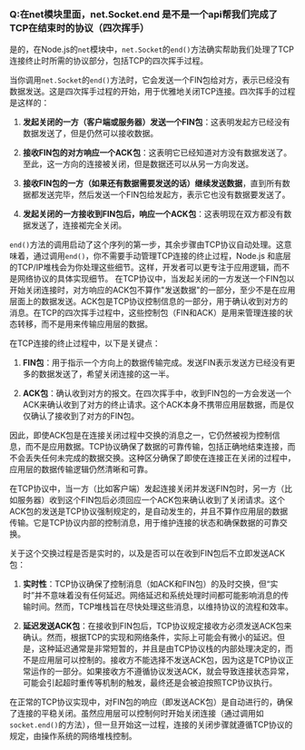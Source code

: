 ### Q:在net模块里面，net.Socket.end 是不是一个api帮我们完成了TCP在结束时的协议（四次挥手）

是的，在Node.js的`net`模块中，`net.Socket`的`end()`方法确实帮助我们处理了TCP连接终止时所需的协议部分，包括TCP的四次挥手过程。

当你调用`net.Socket`的`end()`方法时，它会发送一个FIN包给对方，表示已经没有数据发送。这是四次挥手过程的开始，用于优雅地关闭TCP连接。四次挥手的过程是这样的：

1. **发起关闭的一方（客户端或服务器）发送一个FIN包**：这表明发起方已经没有数据发送了，但是仍然可以接收数据。

2. **接收FIN包的对方响应一个ACK包**：这表明它已经知道对方没有数据发送了。至此，这一方向的连接被关闭，但是数据还可以从另一方向发送。

3. **接收FIN包的一方（如果还有数据需要发送的话）继续发送数据**，直到所有数据都发送完毕，然后发送一个FIN包给发起方，表示它也没有数据要发送了。

4. **发起关闭的一方接收到FIN包后，响应一个ACK包**：这表明现在双方都没有数据发送了，连接袽完全关闭。

`end()`方法的调用启动了这个序列的第一步，其余步骤由TCP协议自动处理。这意味着，通过调用`end()`，你不需要手动管理TCP连接的终止过程，Node.js 和底层的TCP/IP堆栈会为你处理这些细节。这样，开发者可以更专注于应用逻辑，而不是网络协议的具体实现细节。
在TCP协议中，当发起关闭的一方发送一个FIN包以开始关闭连接时，对方响应的ACK包不算作"发送数据"的一部分，至少不是在应用层面上的数据发送。ACK包是TCP协议控制信息的一部分，用于确认收到对方的消息。在TCP的四次挥手过程中，这些控制包（FIN和ACK）是用来管理连接的状态转移，而不是用来传输应用层的数据。

在TCP连接的终止过程中，以下是关键点：

1. **FIN包**：用于指示一个方向上的数据传输完成。发送FIN表示发送方已经没有更多的数据发送了，希望关闭连接的这一半。

2. **ACK包**：确认收到对方的报文。在四次挥手中，收到FIN包的一方会发送一个ACK来确认收到了对方的终止请求。这个ACK本身不携带应用层数据，而是仅仅确认了接收到了对方的FIN包。

因此，即使ACK包是在连接关闭过程中交换的消息之一，它仍然被视为控制信息，而不是应用数据。TCP协议确保了数据的可靠传输，包括正确地结束连接，而不会丢失任何未完成的数据交换。这种区分确保了即使在连接正在关闭的过程中，应用层的数据传输逻辑仍然清晰和可靠。


在TCP协议中，当一方（比如客户端）发起连接关闭并发送FIN包时，另一方（比如服务器）收到这个FIN包后必须回应一个ACK包来确认收到了关闭请求。这个ACK包的发送是TCP协议强制规定的，是自动发生的，并且不算作应用层的数据传输。它是TCP协议内部的控制消息，用于维护连接的状态和确保数据的可靠交换。

关于这个交换过程是否是实时的，以及是否可以在收到FIN包后不立即发送ACK包：

1. **实时性**：TCP协议确保了控制消息（如ACK和FIN包）的及时交换，但“实时”并不意味着没有任何延迟。网络延迟和系统处理时间都可能影响消息的传输时间。然而，TCP堆栈旨在尽快处理这些消息，以维持协议的流程和效率。

2. **延迟发送ACK包**：在接收到FIN包后，TCP协议规定接收方必须发送ACK包来确认。然而，根据TCP的实现和网络条件，实际上可能会有微小的延迟。但是，这种延迟通常是非常短暂的，并且是由TCP协议栈的内部处理决定的，而不是应用层可以控制的。接收方不能选择不发送ACK包，因为这是TCP协议正常运作的一部分。如果接收方不遵循协议发送ACK，就会导致连接状态异常，可能会引起超时重传等机制的触发，最终还是会被迫按照TCP协议执行。

在正常的TCP协议实现中，对FIN包的响应（即发送ACK包）是自动进行的，确保了连接的平稳关闭。虽然应用层可以控制何时开始关闭连接（通过调用如`socket.end()`的方法），但一旦开始这一过程，连接的关闭步骤就遵循TCP协议的规定，由操作系统的网络堆栈控制。